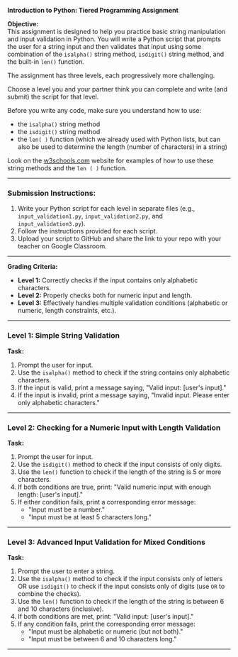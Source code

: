 **Introduction to Python: Tiered Programming Assignment**

**Objective:**  
This assignment is designed to help you practice basic string manipulation and input validation in Python. You will write a Python script that prompts the user for a string input and then validates that input using some combination of the `isalpha()` string method, `isdigit()` string method, and the built-in `len()` function. 

The assignment has three levels, each progressively more challenging.

Choose a level you and your partner think you can complete and write (and submit) the script for that level.

Before you write any code, make sure you understand how to use:

- the `isalpha()` string method
- the `isdigit()` string method
- the `len( )` function (which we already used with Python lists, but can also be used to determine the length (number of characters) in a string)

Look on the [w3schools.com](https://www.w3schools.com/python/python_ref_string.asp) website for examples of how to use these string methods and the `len ( )` function.

---

### **Submission Instructions:**
1. Write your Python script for each level in separate files (e.g., `input_validation1.py`, `input_validation2.py`, and `input_validation3.py`).
2. Follow the instructions provided for each script.
3. Upload your script to GitHub and share the link to your repo with your teacher on Google Classroom.

---

**Grading Criteria:**
- **Level 1:** Correctly checks if the input contains only alphabetic characters.
- **Level 2:** Properly checks both for numeric input and length.
- **Level 3:** Effectively handles multiple validation conditions (alphabetic or numeric, length constraints, etc.).
---

### **Level 1: Simple String Validation**

**Task:**  
1. Prompt the user for input.
2. Use the `isalpha()` method to check if the string contains only alphabetic characters.
3. If the input is valid, print a message saying, "Valid input: [user's input]."
4. If the input is invalid, print a message saying, "Invalid input. Please enter only alphabetic characters."

---

### **Level 2: Checking for a Numeric Input with Length Validation**

**Task:**  
1. Prompt the user for input.
2. Use the `isdigit()` method to check if the input consists of only digits.
3. Use the `len()` function to check if the length of the string is 5 or more characters.
4. If both conditions are true, print: "Valid numeric input with enough length: [user's input]."
5. If either condition fails, print a corresponding error message:
   - "Input must be a number."
   - "Input must be at least 5 characters long."

---

### **Level 3: Advanced Input Validation for Mixed Conditions**

**Task:**  
1. Prompt the user to enter a string.
2. Use the `isalpha()` method to check if the input consists only of letters OR use `isdigit()` to check if the input consists only of digits (use `OR` to combine the checks).
3. Use the `len()` function to check if the length of the string is between 6 and 10 characters (inclusive).
4. If both conditions are met, print: "Valid input: [user's input]."
5. If any condition fails, print the corresponding error message:
   - "Input must be alphabetic or numeric (but not both)."
   - "Input must be between 6 and 10 characters long."

---





